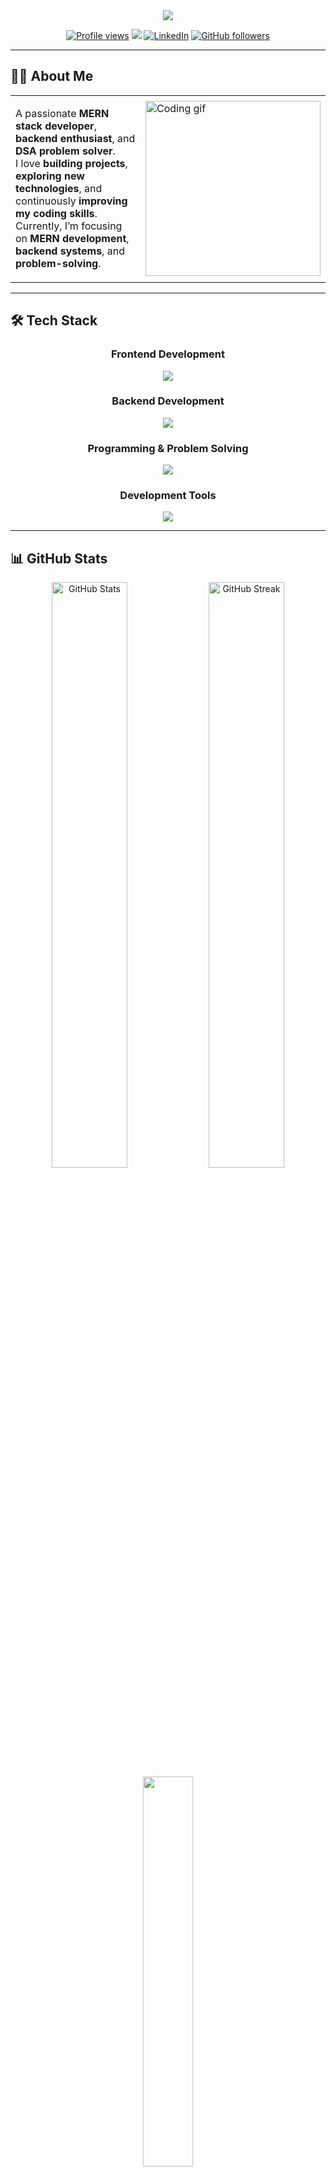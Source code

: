 <div align="center">

<img src="https://capsule-render.vercel.app/api?type=waving&color=gradient&customColorList=6,11,20&height=180&section=header&text=Rajesh%20Jondhale!&fontSize=42&fontColor=fff&animation=fadeIn&fontAlignY=32&desc=Aspiring%20MERN%20Developer%20%7C%20Backend%20Enthusiast%20%7C%20DSA&descAlignY=51&descAlign=50"/>

[![Profile views](https://api.visitorbadge.io/api/visitors?path=https%3A%2F%2Fgithub.com%2Fraj-jondhale%2F&labelColor=%23555555&countColor=%23263759&style=flat)](https://visitorbadge.io/status?path=https%3A%2F%2Fgithub.com%2Fraj-jondhale)
<a href="https://github.com/raj-jondhale?tab=repositories"><img src="https://img.shields.io/github/stars/raj-jondhale?style=flat&logo=github&label=Total%20Stars&color=teal"/></a>
[![LinkedIn](https://img.shields.io/static/v1.svg?label=LinkedIn&message=Rajesh%20Jondhale&logo=linkedin&style=flat&color=blue)](https://www.linkedin.com/in/rajesh-jondhale-537240230)
[![GitHub followers](https://img.shields.io/github/followers/raj-jondhale.svg?label=Follow%20@Rajesh&style=social)](https://github.com/raj-jondhale)

</div>

---

## 👨‍💻 About Me

<table>
<tr>
<td>

A passionate **MERN stack developer**, **backend enthusiast**, and **DSA problem solver**.  
I love **building projects**, **exploring new technologies**, and continuously **improving my coding skills**.  
Currently, I’m focusing on **MERN development**, **backend systems**, and **problem-solving**.

</td>
<td>
<img src="https://media.giphy.com/media/qgQUggAC3Pfv687qPC/giphy.gif" width="280" alt="Coding gif">
</td>
</tr>
</table>


---

## 🛠️ Tech Stack

<div align="center">

### **Frontend Development**
<img src="https://skillicons.dev/icons?i=html,css,js,react,redux,tailwind&theme=dark&perline=6" />

### **Backend Development**
<img src="https://skillicons.dev/icons?i=nodejs,express,mongo,mysql&theme=dark&perline=6" />

### **Programming & Problem Solving**
<img src="https://skillicons.dev/icons?i=cpp,c,py&theme=dark&perline=6" />

### **Development Tools**
<img src="https://skillicons.dev/icons?i=git,github,vscode,linux&theme=dark&perline=6" />

</div>

---
## 📊 GitHub Stats

<div align="center">
<img width="49%" src="https://github-readme-stats.vercel.app/api?username=raj-jondhale&show_icons=true&theme=tokyonight&rank_icon=github&border_radius=15&hide_border=true&bg_color=0D1117&title_color=58A6FF&icon_color=79C0FF&text_color=C9D1D9&border_color=30363D" alt="GitHub Stats"/>
<img width="49%" src="https://streak-stats.demolab.com/?user=raj-jondhale&count_private=true&theme=tokyonight&border_radius=15&hide_border=true&background=0D1117&stroke=30363D&ring=58A6FF&fire=79C0FF&currStreakLabel=C9D1D9" alt="GitHub Streak"/>
</div>

<div align="center">
<img width="40%" src="https://github-readme-stats.vercel.app/api/top-langs/?username=raj-jondhale&hide=HTML&langs_count=8&layout=compact&theme=tokyonight&border_radius=15&hide_border=true&bg_color=0D1117&title_color=58A6FF&text_color=C9D1D9"/>
</div>

---

## 📈 Contribution Graph

<p align="center">
  <img src="https://github-readme-activity-graph.vercel.app/graph?username=raj-jondhale&bg_color=0D1117&color=58A6FF&line=58A6FF&point=FFFFFF&area=true&hide_border=true&custom_title=Contribution%20Activity" width="95%">
</p>

---

## 🌐 Connect With Me

<div align="center">

[![LinkedIn](https://img.shields.io/badge/LinkedIn-0077B5?style=for-the-badge&logo=linkedin&logoColor=white)](https://www.linkedin.com/in/rajesh-jondhale-537240230)
[![Twitter](https://img.shields.io/badge/Twitter-1DA1F2?style=for-the-badge&logo=twitter&logoColor=white)](https://x.com/raj_jondhale_)
[![GitHub](https://img.shields.io/badge/GitHub-100000?style=for-the-badge&logo=github&logoColor=white)](https://github.com/raj-jondhale)
[![Instagram](https://img.shields.io/badge/Instagram-E4405F?style=for-the-badge&logo=instagram&logoColor=white)](https://instagram.com/_raj.jondhale_)

</div>

---

<div align="center">

*"Code. Learn. Build. Repeat."*  

⚡ **Focused on growth, passionate about solving problems, and driven to create impactful solutions.**

</div>

---


<div align="center">
<img src="https://capsule-render.vercel.app/api?type=waving&color=gradient&customColorList=6,11,20&height=120&section=footer&animation=fadeIn"/>
</div>
